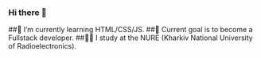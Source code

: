 ### Hi there 👋

##🌱 I’m currently learning HTML/CSS/JS.
##🔭 Current goal is to become a Fullstack developer.
##👨‍🎓 I study at the NURE (Kharkiv National University of Radioelectronics).
<!--
**Riksev/Riksev** is a ✨ _special_ ✨ repository because its `README.md` (this file) appears on your GitHub profile.

Here are some ideas to get you started:

- 🔭 I’m currently working on ...
- 🌱 I’m currently learning ...
- 👯 I’m looking to collaborate on ...
- 🤔 I’m looking for help with ...
- 💬 Ask me about ...
- 📫 How to reach me: ...
- 😄 Pronouns: ...
- ⚡ Fun fact: ...
-->
